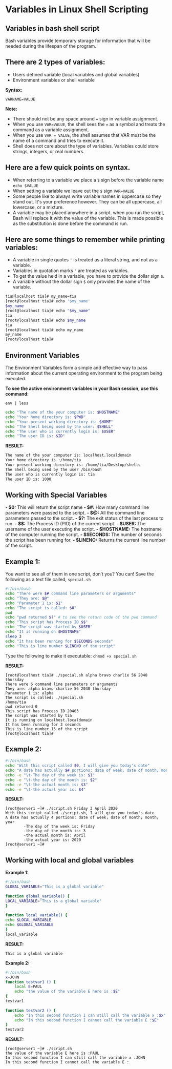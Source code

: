 # Variables in Linux Shell Scripting

## Variables in bash shell script
Bash variables provide temporary storage for information that will be needed during the lifespan of the program.

## There are 2 types of variables:
- Users defined variable (local variables and global variables)
- Environment variables or shell variable

**Syntax:**
```
VARNAME=VALUE
```
**Note:**

- There should not be any space around `=` sign in variable assignment.
- When you use `VAR=VALUE`, the shell sees the `=` as a symbol and treats the command as a variable assignment. 
- When you use `VAR = VALUE`, the shell assumes that VAR must be the name of a command and tries to execute it.
- Shell does not care about the type of variables. Variables could store strings, integers, or real numbers.

## Here are a few quick points on syntax. 
- When referring to a variable we place a `$` sign before the variable name `echo $VALUE`
- When setting a variable we leave out the `$` sign `VAR=VALUE`
- Some people like to always write variable names in uppercase so they stand out. It's your preference however. They can be all uppercase, all lowercase, or a mixture.
- A variable may be placed anywhere in a script. when you run the script, Bash will replace it with the value of the variable. This is made possible as the substitution is done before the command is run.

## Here are some things to remember while printing variables:
- A variable in single quotes `'` is treated as a literal string, and not as a variable.
- Variables in quotation marks `"`  are treated as variables.
- To get the value held in a variable, you have to provide the dollar sign `$`.
- A variable without the dollar sign `$` only provides the name of the variable.

```sh
tia@localhost tia]# my_name=tia
[root@localhost tia]# echo '$my_name'
$my_name
[root@localhost tia]# echo "$my_name"
tia
[root@localhost tia]# echo $my_name
tia
[root@localhost tia]# echo my_name
my_name
[root@localhost tia]# 
```

## Environment Variables
The Environment Variables form a simple and effective way to pass information about the current operating environment to the program being executed.

**To see the active environment variables in your Bash session, use this command:**
```
env | less
```

```sh
echo "The name of the your computer is: $HOSTNAME"
echo "Your home directory is: $PWD"
echo "Your present working directory is: $HOME"
echo "The Shell being used by the user: $SHELL"
echo "The user who is currently login is: $USER"
echo "The user ID is: $ID"
```

**RESULT:**
```sh
The name of the your computer is: localhost.localdomain
Your home directory is :/home/tia
Your present working directory is: /home/tia/Desktop/shells
The Shell being used by the user /bin/bash
The user who is currently login is: tia
The user ID is: 1000
```

## Working with Special Variables
**- $0:** This will return the script name 
**- $#:** How many command line parameters were passed to the script.
**- $@:** All the command line parameters passed to the script.
**- $?:** The exit status of the last process to run.
**- $$:** The Process ID (PID) of the current script.
**- $USER:** The username of the user executing the script.
**- $HOSTNAME:** The hostname of the computer running the script.
**- $SECONDS:** The number of seconds the script has been running for.
**- $LINENO:** Returns the current line number of the script.

## Example 1:
You want to see all of them in one script, don’t you? You can! Save the following as a text file called, `special.sh`
```sh
#!/bin/bash
echo "There were $# command line parameters or arguments"
echo "They are: $@"
echo "Parameter 1 is: $1"
echo "The script is called: $0"
pwd
echo "pwd returned $?" # to see the return code of the pwd command
echo "This script has Process ID $$"
echo "The script was started by $USER"
echo "It is running on $HOSTNAME"
sleep 3
echo "It has been running for $SECONDS seconds"
echo "This is line number $LINENO of the script"
```

Type the following to make it executable: `chmod +x special.sh`

**RESULT:**

```
[root@localhost tia]# ./special.sh alpha bravo charlie 56 2048 thursday
There were 6 command line parameters or arguments
They are: alpha bravo charlie 56 2048 thursday
Parameter 1 is: alpha
The script is called: ./special.sh
/home/tia
pwd returned 0
This script has Process ID 20403
The script was started by tia
It is running on localhost.localdomain
It has been running for 3 seconds
This is line number 15 of the script
[root@localhost tia]#
```

## Example 2:
```sh
#!/bin/bash
echo "With this script called $0, I will give you today's date"
echo "A date has actually $# portions: date of week; date of month; month; year"
echo -e "\t-The day of the week is: $1"
echo -e "\t-the day of the month is: $2"
echo -e "\t-the actual month is: $3"
echo -e "\t-the actual year is: $4"
```

**RESULT:**

```
[root@server1 ~]# ./script.sh Friday 3 April 2020
With this script called ./script.sh, I will give you today's date
A date has actually 4 portions: date of week; date of month; month; year
        -The day of the week is: Friday
        -the day of the month is: 3
        -the actual month is: April
        -the actual year is: 2020
[root@server1 ~]#
```

## Working with local and global variables
**Example 1:**

```sh
#!/bin/bash
GLOBAL_VARIABLE="This is a global variable"
 
function global_variable() {
LOCAL_VARIABLE="This is a global variable"
}
 
function local_variable() {
echo $LOCAL_VARIABLE
echo $GLOBAL_VARIABLE
}
local_variable
```

**RESULT:**
```
This is a global variable
```

**Example 2:** 
```sh
#!/bin/bash
x=JOHN
function testvar1 () {
    local E=PAUL
    echo "the value of the variable E here is :$E"
{
testvar1
 
function testvar2 () {
    echo "In this second function I can still call the variable x :$x"
    echo "In this second function I cannot call the variable E :$E"
}
testvar2
```
**RESULT:**
```
[root@server1 ~]# ./script.sh
the value of the variable E here is :PAUL
In this second function I can still call the variable x :JOHN
In this second function I cannot call the variable E :
```
